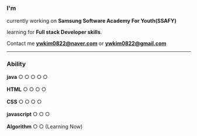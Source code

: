 

<!--
**wonnabe16/wonnabe16** is a ✨ _special_ ✨ repository because its `README.md` (this file) appears on your GitHub profile.

Here are some ideas to get you started:

- 🔭 I’m currently working on ...
- 🌱 I’m currently learning ...
- 👯 I’m looking to collaborate on ...
- 🤔 I’m looking for help with ...
- 💬 Ask me about ...
- 📫 How to reach me: ...
- 😄 Pronouns: ...
- ⚡ Fun fact: ...
--> 

### I'm 

currently working on **Samsung Software Academy For Youth(SSAFY)**

learning for **Full stack Developer skills**.

Contact me **ywkim0822@naver.com** or **ywkim0822@gmail.com**

<hr>

### Ability 
**java** ○ ○ ○ ○ ○ <br><br>
**HTML** ○ ○ ○ ○ <br><br>
**CSS** ○ ○ ○ ○ <br><br>
**javascript** ○ ○ ○   <br><br>
**Algorithm** ○ ○  (Learning Now)  <br><br>
